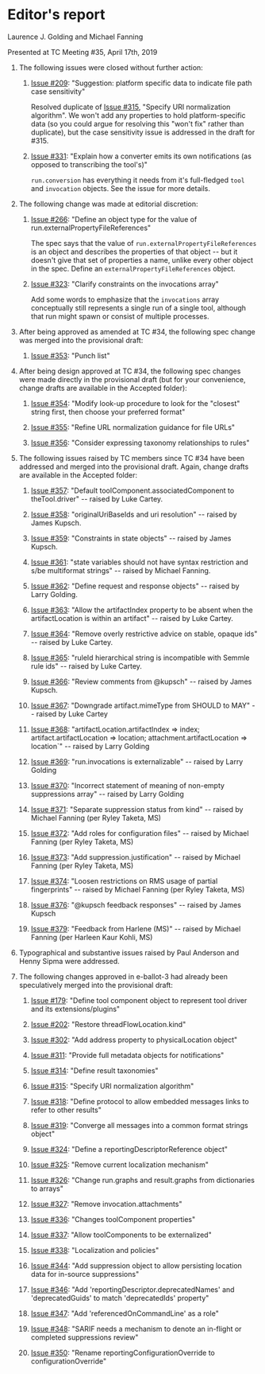 # Editor's report

Laurence J. Golding and Michael Fanning

Presented at TC Meeting #35, April 17th, 2019

1. The following issues were closed without further action:

    1. [Issue #209](https://github.com/oasis-tcs/sarif-spec/issues/209): "Suggestion: platform specific data to indicate file path case sensitivity"

        Resolved duplicate of [Issue #315](https://github.com/oasis-tcs/sarif-spec/issues/315), "Specify URI normalization algorithm". We won't add any properties to hold
        platform-specific data (so you could argue for resolving this "won't fix" rather than duplicate), but
        the case sensitivity issue is addressed in the draft for #315.

    1. [Issue #331](https://github.com/oasis-tcs/sarif-spec/issues/331): "Explain how a converter emits its own notifications (as opposed to transcribing the tool's)"

        `run.conversion` has everything it needs from it's full-fledged `tool` and `invocation` objects. See the issue for more details.

1. The following change was made at editorial discretion:

    1. [Issue #266](https://github.com/oasis-tcs/sarif-spec/issues/266): "Define an object type for the value of run.externalPropertyFileReferences"

        The spec says that the value of `run.externalPropertyFileReferences` is an object and describes the properties of that object --
        but it doesn't give that set of properties a name, unlike every other object in the spec. Define an `externalPropertyFileReferences` object.

    1. [Issue #323](https://github.com/oasis-tcs/sarif-spec/issues/323): "Clarify constraints on the invocations array"

        Add some words to emphasize that the `invocations` array conceptually still represents a single run of a single tool,
        although that run might spawn or consist of multiple processes.

1. After being approved as amended at TC #34, the following spec change was merged into the provisional draft:

    1. [Issue #353](https://github.com/oasis-tcs/sarif-spec/issues/353): "Punch list"

1. After being design approved at TC #34, the following spec changes were made directly in the provisional draft (but for your convenience, change drafts are available in the Accepted folder):

    1. [Issue #354](https://github.com/oasis-tcs/sarif-spec/issues/354): "Modify look-up procedure to look for the "closest" string first, then choose your preferred format"

    1. [Issue #355](https://github.com/oasis-tcs/sarif-spec/issues/355): "Refine URL normalization guidance for file URLs"

    1. [Issue #356](https://github.com/oasis-tcs/sarif-spec/issues/356): "Consider expressing taxonomy relationships to rules"

1. The following issues raised by TC members since TC #34 have been addressed and merged into the provisional draft. Again, change drafts are available in the Accepted folder:

    1. [Issue #357](https://github.com/oasis-tcs/sarif-spec/issues/357): "Default toolComponent.associatedComponent to theTool.driver" -- raised by Luke Cartey.

    1. [Issue #358](https://github.com/oasis-tcs/sarif-spec/issues/358): "originalUriBaseIds and uri resolution" -- raised by James Kupsch.

    1. [Issue #359](https://github.com/oasis-tcs/sarif-spec/issues/359): "Constraints in state objects" -- raised by James Kupsch.

    1. [Issue #361](https://github.com/oasis-tcs/sarif-spec/issues/361): "state variables should not have syntax restriction and s/be multiformat strings" -- raised by Michael Fanning.

    1. [Issue #362](https://github.com/oasis-tcs/sarif-spec/issues/362): "Define request and response objects" -- raised by Larry Golding.

    1. [Issue #363](https://github.com/oasis-tcs/sarif-spec/issues/363): "Allow the artifactIndex property to be absent when the artifactLocation is within an artifact" -- raised by Luke Cartey.

    1. [Issue #364](https://github.com/oasis-tcs/sarif-spec/issues/364): "Remove overly restrictive advice on stable, opaque ids" -- raised by Luke Cartey.

    1. [Issue #365](https://github.com/oasis-tcs/sarif-spec/issues/365): "ruleId hierarchical string is incompatible with Semmle rule ids" -- raised by Luke Cartey.

    1. [Issue #366](https://github.com/oasis-tcs/sarif-spec/issues/366): "Review comments from @kupsch" -- raised by James Kupsch.

    1. [Issue #367](https://github.com/oasis-tcs/sarif-spec/issues/367): "Downgrade artifact.mimeType from SHOULD to MAY" -- raised by Luke Cartey

    1. [Issue #368](https://github.com/oasis-tcs/sarif-spec/issues/368): "artifactLocation.artifactIndex => index; artifact.artifactLocation => location; attachment.artifactLocation => location`" -- raised by Larry Golding

    1. [Issue #369](https://github.com/oasis-tcs/sarif-spec/issues/369): "run.invocations is externalizable" -- raised by Larry Golding

    1. [Issue #370](https://github.com/oasis-tcs/sarif-spec/issues/370): "Incorrect statement of meaning of non-empty suppressions array" -- raised by Larry Golding

    1. [Issue #371](https://github.com/oasis-tcs/sarif-spec/issues/371): "Separate suppression status from kind" -- raised by Michael Fanning (per Ryley Taketa, MS)

    1. [Issue #372](https://github.com/oasis-tcs/sarif-spec/issues/372): "Add roles for configuration files" -- raised by Michael Fanning (per Ryley Taketa, MS)

    1. [Issue #373](https://github.com/oasis-tcs/sarif-spec/issues/373): "Add suppression.justification" -- raised by Michael Fanning (per Ryley Taketa, MS)

    1. [Issue #374](https://github.com/oasis-tcs/sarif-spec/issues/374): "Loosen restrictions on RMS usage of partial fingerprints" -- raised by Michael Fanning (per Ryley Taketa, MS)

    1. [Issue #376](https://github.com/oasis-tcs/sarif-spec/issues/376): "@kupsch feedback responses" -- raised by James Kupsch

    1. [Issue #379](https://github.com/oasis-tcs/sarif-spec/issues/379): "Feedback from Harlene (MS)" -- raised by Michael Fanning (per Harleen Kaur Kohli, MS)

1. Typographical and substantive issues raised by Paul Anderson and Henny Sipma were addressed.

1. The following changes approved in e-ballot-3 had already been speculatively merged into the provisional draft:

    1. [Issue #179](https://github.com/oasis-tcs/sarif-spec/issues/168): "Define tool component object to represent tool driver and its extensions/plugins"

    1. [Issue #202](https://github.com/oasis-tcs/sarif-spec/issues/202): "Restore threadFlowLocation.kind"

    1. [Issue #302](https://github.com/oasis-tcs/sarif-spec/issues/302): "Add address property to physicalLocation object"

    1. [Issue #311](https://github.com/oasis-tcs/sarif-spec/issues/311): "Provide full metadata objects for notifications"

    1. [Issue #314](https://github.com/oasis-tcs/sarif-spec/issues/314): "Define result taxonomies"

    1. [Issue #315](https://github.com/oasis-tcs/sarif-spec/issues/315): "Specify URI normalization algorithm"

    1. [Issue #318](https://github.com/oasis-tcs/sarif-spec/issues/318): "Define protocol to allow embedded messages links to refer to other results"

    1. [Issue #319](https://github.com/oasis-tcs/sarif-spec/issues/319): "Converge all messages into a common format strings object"

    1. [Issue #324](https://github.com/oasis-tcs/sarif-spec/issues/324): "Define a reportingDescriptorReference object"

    1. [Issue #325](https://github.com/oasis-tcs/sarif-spec/issues/325): "Remove current localization mechanism"

    1. [Issue #326](https://github.com/oasis-tcs/sarif-spec/issues/326): "Change run.graphs and result.graphs from dictionaries to arrays"

    1. [Issue #327](https://github.com/oasis-tcs/sarif-spec/issues/327): "Remove invocation.attachments"

    1. [Issue #336](https://github.com/oasis-tcs/sarif-spec/issues/336): "Changes toolComponent properties"

    1. [Issue #337](https://github.com/oasis-tcs/sarif-spec/issues/337): "Allow toolComponents to be externalized"

    1. [Issue #338](https://github.com/oasis-tcs/sarif-spec/issues/338): "Localization and policies"

    1. [Issue #344](https://github.com/oasis-tcs/sarif-spec/issues/344): "Add suppression object to allow persisting location data for in-source suppressions"

    1. [Issue #346](https://github.com/oasis-tcs/sarif-spec/issues/346): "Add 'reportingDescriptor.deprecatedNames' and 'deprecatedGuids' to match 'deprecatedIds' property"

    1. [Issue #347](https://github.com/oasis-tcs/sarif-spec/issues/347): "Add 'referencedOnCommandLine' as a role"

    1. [Issue #348](https://github.com/oasis-tcs/sarif-spec/issues/348): "SARIF needs a mechanism to denote an in-flight or completed suppressions review"

    1. [Issue #350](https://github.com/oasis-tcs/sarif-spec/issues/350): "Rename reportingConfigurationOverride to configurationOverride"
